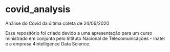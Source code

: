 # covid_analysis
Análise do Covid da última coleta de  24/06/2020

Esse repositório foi criado devido a uma apresentação para um curso ministrado em conjunto pelo Intituto Nacional de Telecomunicações - Inatel e a empresa 4intelligence Data Science.
